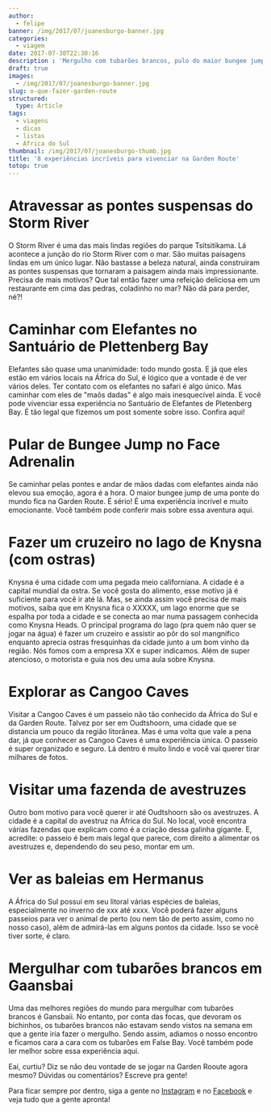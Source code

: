 ```yaml
---
author:
  - felipe
banner: /img/2017/07/joanesburgo-banner.jpg
categories:
  - viagem
date: 2017-07-30T22:30:16
description : 'Mergulho com tubarões brancos, pulo do maior bungee jump de ponte do mundo, visita à fazenda de avestruzes e caminhar de mãos dadas com elefantes são algumas das aventuras que a Garden Route oferece.'
draft: true
images:
  - /img/2017/07/joanesburgo-banner.jpg
slug: o-que-fazer-garden-route
structured:
  type: Article
tags:
  - viagens
  - dicas
  - listas
  - Africa do Sul
thumbnail: /img/2017/07/joanesburgo-thumb.jpg
title: '8 experiências incríveis para vivenciar na Garden Route'
totop: true
---
```


# Atravessar as pontes suspensas do Storm River
O Storm River é uma das mais lindas regiões do parque Tsitsitikama. Lá acontece a junção do rio Storm River com o mar. São muitas paisagens lindas em um único lugar. Não bastasse a beleza natural, ainda construiram as pontes suspensas que tornaram a paisagem ainda mais impressionante. Precisa de mais motivos? Que tal então fazer uma refeição deliciosa em um restaurante em cima das pedras, coladinho no mar? Não dá para perder, né?!

# Caminhar com Elefantes no Santuário de Plettenberg Bay
Elefantes são quase uma unanimidade: todo mundo gosta. E já que eles estão em vários locais na África do Sul, é lógico que a vontade é de ver vários deles. Ter contato com os elefantes no safari é algo único. Mas caminhar com eles de "maõs dadas" é algo mais inesquecível ainda. E você pode vivenciar essa experiência no Santuário de Elefantes de Pletenberg Bay. É tão legal que fizemos um post somente sobre isso. Confira aqui!

# Pular de Bungee Jump no Face Adrenalin
Se caminhar pelas pontes e andar de mãos dadas com elefantes ainda não elevou sua emoção, agora é a hora. O maior bungee jump de uma ponte do mundo fica na Garden Route. É sério! É uma experiência incrível e muito emocionante. Você também pode conferir mais sobre essa aventura aqui.

# Fazer um cruzeiro no lago de Knysna (com ostras)
Knysna é uma cidade com uma pegada meio californiana. A cidade é a capital mundial da ostra. Se você gosta do alimento, esse motivo já é suficiente para você ir até lá. Mas, se ainda assim você precisa de mais motivos, saiba que em Knysna fica o XXXXX, um lago enorme que se espalha por toda a cidade e se conecta ao mar numa passagem conhecida como Knysna Heads. 
O principal programa do lago (pra quem não quer se jogar na água) é fazer um cruzeiro e assistir ao pôr do sol mangnífico enquanto aprecia ostras fresquinhas da cidade junto a um bom vinho da região. Nós fomos com a empresa XX e super indicamos. Além de super atencioso, o motorista e guia nos deu uma aula sobre Knysna.

# Explorar as Cangoo Caves
Visitar a Cangoo Caves é um passeio não tão conhecido da África do Sul e da Garden Route. Talvez por ser em Oudtshoorn, uma cidade que se distancia um pouco da região litorânea. Mas é uma volta que vale a pena dar, já que conhecer as Cangoo Caves é uma experiência única. O passeio é super organizado e seguro. Lá dentro é muito lindo e você vai querer tirar milhares de fotos. 

# Visitar uma fazenda de avestruzes
Outro bom motivo para você querer ir até Oudtshoorn são os avestruzes. A cidade é a capital do avestruz na África do Sul. No local, você encontra várias fazendas que explicam como é a criação dessa galinha gigante. E, acredite: o passeio é bem mais legal que parece, com direito a alimentar os avestruzes e, dependendo do seu peso, montar em um.

# Ver as baleias em Hermanus
A África do Sul possui em seu litoral várias espécies de baleias, especialmente no inverno de xxx até xxxx. Você poderá fazer alguns passeios para ver o animal de perto (ou nem tão de perto assim, como no nosso caso), além de admirá-las em alguns pontos da cidade. Isso se você tiver sorte, é claro.

# Mergulhar com tubarões brancos em Gaansbai
Uma das melhores regiões do mundo para mergulhar com tubarões brancos é Gansbaii. No entanto, por conta das focas, que devoram os bichinhos, os tubarões brancos não estavam sendo vistos na semana em que a gente iria fazer o mergulho. Sendo assim, adiamos o nosso encontro e ficamos cara a cara com os tubarões em False Bay. Você também pode ler melhor sobre essa experiência aqui.

Eaí, curtiu? Diz se não deu vontade de se jogar na Garden Rooute agora mesmo?
Dúvidas ou comentários? Escreve pra gente!

Para ficar sempre por dentro, siga a gente no [Instagram](https://www.instagram.com/casaldebacontudo/) e no [Facebook](https://www.facebook.com/debacontudo) e veja tudo que a gente apronta!
